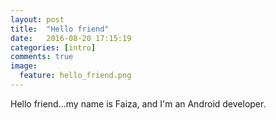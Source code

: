 ```yaml
---
layout: post
title:  "Hello friend"
date:   2016-08-20 17:15:19
categories: [intro]
comments: true
image:
  feature: hello_friend.png
---
```


<!--more-->

Hello friend...my name is Faiza, and I'm an Android developer.


